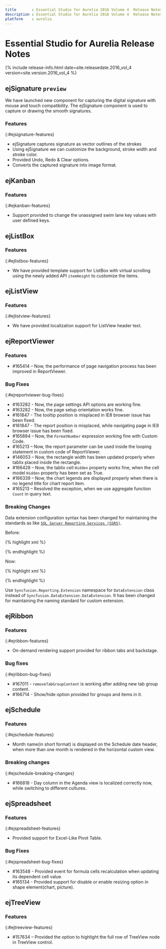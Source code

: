 ```yaml
---
title		: Essential Studio for Aurelia 2016 Volume 4  Release Notes
description : Essential Studio for Aurelia 2016 Volume 4  Release Notes
platform	: aurelia
---
```


# Essential Studio for Aurelia Release Notes

{% include release-info.html date=site.releasedate.2016_vol_4 version=site.version.2016_vol_4 %} 





## ejSignature `preview`

We have launched new component for capturing the digital signature with mouse and touch compatibility. The ejSignature component is used to capture or drawing the smooth signatures.


### Features
{:#ejsignature-features}

* ejSignature captures signature as vector outlines of the strokes
* Using ejSignature we can customize the background, stroke width and stroke color. 
* Provided Undo, Redo & Clear options.
* Converts the captured signature into image format.
## ejKanban

### Features
{:#ejkanban-features}

* Support provided to change the unassigned swim lane key values with user defined keys.

## ejListBox

### Features
{:#ejlistbox-features}

* We have provided template support for ListBox with virtual scrolling using the newly added API `itemHeight` to customize the items.
## ejListView

### Features
{:#ejlistview-features}

* We have provided localization support for ListView header text.
## ejReportViewer

### Features

* \#165414 – Now, the performance of page navigation process has been improved in ReportViewer.


### Bug Fixes	
{:#ejreportviewer-bug-fixes}

* \#163282 - Now, the page settings API options are working fine.
* \#163282 - Now, the page setup orientation works fine.
* \#161847 - The tooltip position is misplaced in IE8 browser issue has been fixed.
* \#161847 - The report position is misplaced, while navigating page in IE8 browser issue has been fixed.
* \#165884 – Now, the `FormatNumber` expression working fine with Custom Code.
* \#165213 – Now, the report parameter can be used inside the looping statement in custom code of ReportViewer.
* \#146053 – Now, the rectangle width has been updated properly when tablix placed inside the rectangle.
* \#166428 – Now, the tablix cell `Hidden` property works fine, when the cell model `Hidden` property has been set as True.
* \#166339 – Now, the chart legends are displayed properly when there is no legend title for chart report item.
* \#165213 – Resolved the exception, when we use aggregate function `Count` in query text.

### Breaking Changes

Data extension configuration syntax has been changed for maintaining the standards as like [`SQL Server Reporting Services (SSRS)`](https://msdn.microsoft.com/en-us/library/ms155086.aspx#Procedures).

Before:

{% highlight xml %}

<SyncfusionDataExtension>
    <DataExtension>
      <Extensions>
        <add name="SSAS" assemblyName="Syncfusion.Reporting.DataExtensions.SSAS" type="Syncfusion.Reporting.DataExtensions.SSAS.SSASDataExtension"></add>
      </Extensions>
    </DataExtension>
</SyncfusionDataExtension>

{% endhighlight %}

Now:

{% highlight xml %}

<ReportingExtensions>
   <DataExtension>
        <Extension Name="SSAS" Assembly="Syncfusion.Reporting.DataExtensions.SSAS" Type="Syncfusion.Reporting.DataExtensions.SSAS.SSASDataExtension"/>
   </DataExtension>
</ReportingExtensions>

{% endhighlight %}

Use `Syncfusion.Reporting.Extension` namespace for `DataExtension` class instead of `Syncfusion.DataExtension.DataExtension`. It has been changed for maintaining the naming standard for custom extension.

## ejRibbon

### Features
{:#ejribbon-features}

* On-demand rendering support provided for ribbon tabs and backstage.

### Bug fixes
{:#ejribbon-bug-fixes}

* \#167011 - `removeTabGroupContent` is working after adding new tab group content. 
* \#166714 - Show/hide option provided for groups and items in it.
## ejSchedule

### Features
{:#ejschedule-features}

* Month name(in short format) is displayed on the Schedule date header, when more than one month is rendered in the horizontal custom view.

### Breaking changes
{:#ejschedule-breaking-changes}

* \#166818 - Day column in the Agenda view is localized correctly now, while switching to different cultures.

## ejSpreadsheet

### Features
{:#ejspreadsheet-features}

* Provided support for Excel-Like Pivot Table.

### Bug Fixes
{:#ejspreadsheet-bug-fixes}

* \#163548 - Provided event for formula cells recalculation when updating its dependent cell value.
* \#165134 - Provided support for disable or enable resizing option in shape element(chart, picture).
## ejTreeView

### Features
{:#ejtreeview-features}

* \#157634 – Provided the option to highlight the full row of TreeView node in TreeView control.
